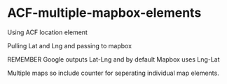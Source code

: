 # ACF-multiple-mapbox-elements

Using ACF location element

Pulling Lat and Lng and passing to mapbox

REMEMBER Google outputs Lat-Lng and by default Mapbox uses Lng-Lat

Multiple maps so include counter for seperating individual map elements.

